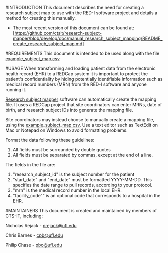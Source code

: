 #INTRODUCTION
This document describes the need for creating a research subject map to use with the RED-I software project and details a method for creating this manually. 

* The most recent version of this document can be found at: [https://github.com/ctsit/research-subject-mapper/blob/develop/doc/manual_research_subject_mapping/README_create_research_subject_map.md]

#REQUIREMENTS
This document is intended to be used along with the file [example_subject_map.csv](https://github.com/ctsit/research-subject-mapper/raw/develop/doc/manual_research_subject_mapping/example_subject_map.csv)

#USAGE
When transforming and loading patient data from the electronic health record (EHR) to a REDCap system it is important to protect the patient's confidentiality by hiding potentially identifiable information such as medical record numbers (MRN) from the RED-I software and anyone running it. 

[Research subject mapper](https://github.com/ctsit/research-subject-mapper) software can automatically create the mapping file. It uses a REDCap project that site coordinators can enter MRNs, date of birth, and research subject IDs into generate the mapping file.

Site coordinators may instead choose to manually create a mapping file, using the [example_subject_map.csv](https://github.com/ctsit/research-subject-mapper/raw/develop/doc/manual_research_subject_mapping/example_subject_map.csv). Use a text editor such as TextEdit on Mac or Notepad on Windows to avoid formatting problems. 

Format the data following these guidelines:

1. All fields must be surrounded by double quotes
2. All fields must be separated by commas, except at the end of a line.

The fields in the file are:

1. "research_subject_id" is the subject number for the patient 
2. "start_date" and "end_date" must be formatted YYYY-MM-DD. This specifies the date range to pull records, according to your protocol. 
3. "mrn" is the medical record number in the local EHR. 
4. "facility_code"" is an optional code that corresponds to a hospital in the EHR. 


#MAINTAINERS
This document is created and maintained by members of CTS-IT, including:

Nicholas Rejack - nrejack@ufl.edu

Chris Barnes - cpb@ufl.edu

Philip Chase - pbc@ufl.edu


